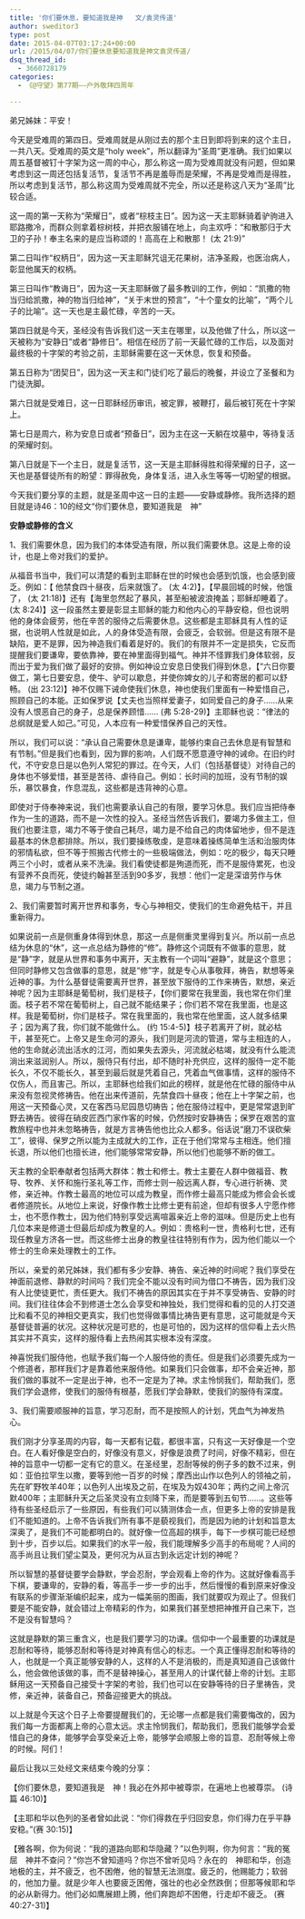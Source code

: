 ```yaml
---
title: '你们要休息，要知道我是神   文/袁灵传道'
author: sweditor3
type: post
date: 2015-04-07T03:17:24+00:00
url: /2015/04/07/你们要休息要知道我是神文袁灵传道/
dsq_thread_id:
  - 3660728179
categories:
  - 《@守望》第77期——户外敬拜四周年

---
```

弟兄姊妹：平安！

今天是受难周的第四日。受难周就是从刚过去的那个主日到即将到来的这个主日，一共八天。受难周的英文是“holy week”，所以翻译为“圣周”更准确。我们如果以周五基督被钉十字架为这一周的中心，那么称这一周为受难周就没有问题，但如果考虑到这一周还包括复活节，复活节不再是羞辱而是荣耀，不再是受难而是得胜，所以考虑到复活节，那么称这周为受难周就不完全，所以还是称这八天为“圣周”比较合适。

这一周的第一天称为“荣耀日”，或者“棕枝主日”。因为这一天主耶稣骑着驴驹进入耶路撒冷，而群众则拿着棕树枝，并把衣服铺在地上，向主欢呼：“和散那归于大卫的子孙！奉主名来的是应当称颂的！高高在上和散那！ (太 21:9)”

第二日叫作“权柄日”，因为这一天主耶稣咒诅无花果树，洁净圣殿，也医治病人，彰显他属天的权柄。

第三日叫作“教诲日”，因为这一天主耶稣做了最多教训的工作，例如：“凯撒的物当归给凯撒，神的物当归给神”，“关于末世的预言”，“十个童女的比喻”，“两个儿子的比喻”。这一天也是主最忙碌，辛苦的一天。

第四日就是今天，圣经没有告诉我们这一天主在哪里，以及他做了什么，所以这一天被称为“安静日”或者“静修日”。相信在经历了前一天最忙碌的工作后，以及面对最终极的十字架的考验之前，主耶稣需要在这一天休息，恢复和预备。

第五日称为“团契日”，因为这一天主和门徒们吃了最后的晚餐，并设立了圣餐和为门徒洗脚。

第六日就是受难日，这一日耶稣经历审讯，被定罪，被鞭打，最后被钉死在十字架上。

第七日是周六，称为安息日或者“预备日”，因为主在这一天躺在坟墓中，等待复活的荣耀时刻。

第八日就是下一个主日，就是复活节，这一天是主耶稣得胜和得荣耀的日子，这一天也是基督徒所有的盼望：罪得赦免，身体复活，进入永生等等一切盼望的根据。

今天我们要分享的主题，就是圣周中这一日的主题——安静或静修。我所选择的题目就是诗46：10的经文“你们要休息，要知道我是　神”

**安静或静修的含义**

1、我们需要休息，因为我们的本体受造有限，所以我们需要休息。这是上帝的设计，也是上帝对我们的爱护。

从福音书当中，我们可以清楚的看到主耶稣在世的时候也会感到饥饿，也会感到疲乏。例如：【 他禁食四十昼夜，后来就饿了。 (太 4:2)】，【早晨回城的时候，他饿了， (太 21:18)】还有【海里忽然起了暴风，甚至船被波浪掩盖；耶稣却睡着了。 (太 8:24)】这一段虽然主要是彰显主耶稣的能力和他内心的平静安稳，但也说明他的身体会疲劳，他在辛苦的服侍之后需要休息。这些都是主耶稣具有人性的证据，也说明人性就是如此，人的身体受造有限，会疲乏，会软弱。但是这有限不是缺陷，更不是罪，因为神造我们看着是好的。我们的有限并不一定是损失，它反而提醒我们要谦卑，要依靠神，要在神里面得到福气。神并不怪罪我们身体软弱，反而出于爱为我们做了最好的安排。例如神设立安息日使我们得到休息，【“六日你要做工，第七日要安息，使牛、驴可以歇息，并使你婢女的儿子和寄居的都可以舒畅。 (出 23:12)】神不仅赐下诫命使我们休息，神也使我们里面有一种爱惜自己，照顾自己的本能。正如保罗说【丈夫也当照样爱妻子，如同爱自己的身子……从来没有人恨恶自己的身子，总是保养顾惜…… (弗 5:28-29)】主耶稣也说：“律法的总纲就是爱人如己。”可见，人本应有一种爱惜保养自己的天性。

所以，我们可以说：“承认自己需要休息是谦卑，能够约束自己去休息是有智慧和有节制。”但是我们也看到，因为罪的影响，人们既不愿意遵守神的诫命。在旧约时代，不守安息日是以色列人常犯的罪过。在今天，人们（包括基督徒）对待自己的身体也不够爱惜，甚至是苦待、虐待自己。例如：长时间的加班，没有节制的娱乐，暴饮暴食，作息混乱，这些都是违背神的心意。

即使对于侍奉神来说，我们也需要承认自己的有限，要学习休息。我们应当把侍奉作为一生的道路，而不是一次性的投入。圣经当然告诉我们，要竭力多做主工，但我们也要注意，竭力不等于使自己耗尽，竭力是不给自己的肉体留地步，但不是连最基本的休息都排除。所以，我们要操练敬虔，是意味着操练简单生活和治服肉体的邪情私欲，但不等于照搬古代修士的一些极端做法，例如：吃的极少，每天只睡两三个小时，或者从来不洗澡。我们看使徒都是殉道而死，而不是服侍累死，也没有营养不良而死，使徒约翰甚至活到90多岁，我想：他们一定是深谙劳作与休息，竭力与节制之道。

2、我们需要暂时离开世界和事务，专心与神相交，使我们的生命避免枯干，并且重新得力。

如果说前一点是侧重身体得到休息，那这一点是侧重灵里得到复兴。所以前一点总结为休息的“休”，这一点总结为静修的“修”。静修这个词既有不做事的意思，就是“静”字，就是从世界和事务中离开，天主教有一个词叫“避静”，就是这个意思；但同时静修又包含做事的意思，就是“修”字，就是专心从事敬拜，祷告，默想等亲近神的事。为什么基督徒需要离开世界，甚至放下服侍的工作来祷告，默想，亲近神呢？因为主耶稣是葡萄树，我们是枝子，【你们要常在我里面，我也常在你们里面。枝子若不常在葡萄树上，自己就不能结果子；你们若不常在我里面，也是这样。我是葡萄树，你们是枝子。常在我里面的，我也常在他里面，这人就多结果子；因为离了我，你们就不能做什么。 (约 15:4-5)】枝子若离开了树，就必枯干，甚至死亡。上帝又是生命河的源头，我们则是河流的管道，常与主相连的人，他的生命就必流出活水的江河，而如果失去源头，河流就必枯竭，就没有什么能流淌出来滋润别人。所以，服侍只有付出，却不随时补充供应，这样的服侍一定不能长久，不仅不能长久，甚至到最后就是凭着自己，凭着血气做事情，这样的服侍不仅伤人，而且害己。所以，主耶稣也给我们如此的榜样，就是他在忙碌的服侍中从来没有忽视灵修祷告。他在出来传道前，先禁食四十昼夜；他在上十字架之前，也用这一天预备心灵，又在客西马尼园恳切祷告；他在服侍过程中，更是常常退到旷野去祷告。彼得在硝皮匠西门家作客的时候，仍然按时安静祷告；保罗在艰苦的宣教旅程中也并未忽略祷告，就是方言祷告他也比众人都多。俗话说“磨刀不误砍柴工”，彼得、保罗之所以能为主成就大的工作，正在于他们常常与主相连。他们擅长退，所以他们也擅长进，他们能够常常安静，所以他们也能够不断的做工。

天主教的全职奉献者包括两大群体：教士和修士。教士主要在人群中做福音、教导、牧养、关怀和施行圣礼等工作，而修士则一般远离人群，专心进行祈祷、灵修，亲近神。作教士最高的地位可以成为教皇，而作修士最高只能成为修会会长或者修道院长。从地位上来说，好像作教士比修士更有前途，但却有很多人宁愿作修士，也不愿作教士，因为他们特别享受远离喧嚣亲近上帝的滋味。但是历史上也有几位本来是修道士但最后却成为教皇的人。例如：贵格利一世，贵格利七世，还有现任教皇方济各一世。而这些修士出身的教皇往往特别有作为，因为他们能以一个修士的生命来处理教士的工作。

所以，亲爱的弟兄姊妹，我们都有多少安静、祷告、亲近神的时间呢？我们享受在神面前退修、静默的时间吗？我们完全不能以没有时间为借口不祷告，因为我们没有人比使徒更忙，责任更大。我们不祷告的原因其实在于并不享受祷告、安静的时间。我们往往体会不到修道士怎么会享受和神独处，我们觉得和看的见的人打交道比和看不见的神相交更真实，我们也觉得做事情比祷告更有意思，这可能就是今天基督徒普遍的状况。这种状况是可悲的，也是可怕的，因为这样的信仰看上去火热其实并不真实，这样的服侍看上去热闹其实根本没有深度。

神喜悦我们服侍他，也赋予我们每一个人服侍他的责任。但是我们必须要先成为一个修道者，那样我们才是靠着他来服侍他。如果我们只会做事，却不会亲近神，那我们做的事就不一定是出于神，也不一定是为了神。求主怜悯我们，帮助我们，愿我们学会退修，使我们的服侍有根基，愿我们学会静默，使我们的服侍有深度。

3、我们需要顺服神的旨意，学习忍耐，而不是按照人的计划，凭血气为神发热心。

我们刚才分享圣周的内容，每一天都有记载，都很丰富，只有这一天好像是一个空白。在人看好像是空白的，好像没有意义，好像是浪费了时间，好像不精彩，但在神的旨意中一切都一定有它的意义。在圣经里，忍耐等候的例子多的数不过来，例如：亚伯拉罕生以撒，要等到他一百岁的时候；摩西出山作以色列人的领袖之前，先在旷野牧羊40年；以色列人出埃及之前，在埃及为奴430年；两约之间上帝沉默400年；主耶稣升天之后圣灵没有立刻降下来，而是要等到五旬节……。这些等待有些圣经启示了一些原因，有些我们可以猜测体会一点，但更多上帝的安排是我们不能知道的。上帝不告诉我们所有事不是藐视我们，而是因为祂的计划和旨意太深奥了，是我们不可能都明白的。就好像一位高超的棋手，每下一步棋可能已经想到十步，百步以后。如果我们的水平一般，我们能理解多少高手的布局呢？人间的高手尚且让我们望尘莫及，更何况为从亘古到永远定计划的神呢？

所以智慧的基督徒要学会静默，学会忍耐，学会观看上帝的作为。这就好像看高手下棋，要谦卑的，安静的看，等高手一步一步的出手，然后慢慢的看到原来好像没有联系的步骤渐渐编织起来，成为一幅美丽的图画，我们就要叹为观止了。但我们要是不能安静，就会错过上帝精彩的作为，如果我们甚至想把神推开自己来下，岂不是没有智慧吗？

这就是静默的第三重含义，也是我们要学习的功课。信仰中一个最重要的功课就是忍耐和等待，能够忍耐和等待是对神真有信心的标志。一个真正懂得忍耐和等待的人，也就是一个真正能够安静的人，这样的人不是消极的，而是真知道自己该做什么，他会做他该做的事，而不是替神操心，甚至用人的计谋代替上帝的计划。主耶稣用这一天预备自己接受十字架的考验，我们也可以在安静等待的日子里祷告，灵修，亲近神，装备自己，预备迎接更大的挑战。

以上就是今天这个日子上帝要提醒我们的，无论哪一点都是我们需要悔改的，因为我们每一方面都离上帝的心意太远。求主怜悯我们，帮助我们，愿我们能够学会爱惜自己的身体，能够学会享受亲近上帝，能够学会顺服上帝的旨意、忍耐等候上帝的时候。阿们！

最后让我以三处经文来结束今晚的分享：

【你们要休息，要知道我是　神！我必在外邦中被尊崇，在遍地上也被尊崇。 (诗篇 46:10)】

【主耶和华以色列的圣者曾如此说：“你们得救在乎归回安息，你们得力在乎平静安稳。”(赛 30:15)】

【雅各啊，你为何说：“我的道路向耶和华隐藏？”以色列啊，你为何言：“我的冤屈　神并不查问？”你岂不曾知道吗？你岂不曾听见吗？永在的　神耶和华，创造地极的主，并不疲乏，也不困倦，他的智慧无法测度。疲乏的，他赐能力；软弱的，他加力量。就是少年人也要疲乏困倦，强壮的也必全然跌倒；但那等候耶和华的必从新得力。他们必如鹰展翅上腾，他们奔跑却不困倦，行走却不疲乏。 (赛 40:27-31)】
